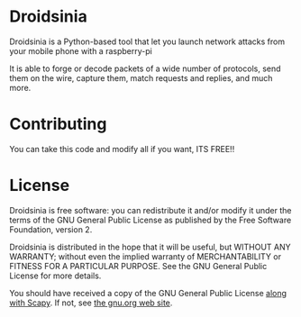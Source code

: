 
# Droidsinia #



Droidsinia is a Python-based tool that let you launch network attacks from your mobile phone with a raspberry-pi

It is able to forge or decode packets of a wide number of protocols,
send them on the wire, capture them, match requests and replies, and
much more.



# Contributing #

You can take this code and modify all if you want, ITS FREE!!
# License #

Droidsinia is free software: you can redistribute it and/or modify it under
the terms of the GNU General Public License as published by the Free
Software Foundation, version 2.

Droidsinia is distributed in the hope that it will be useful, but WITHOUT
ANY WARRANTY; without even the implied warranty of MERCHANTABILITY or
FITNESS FOR A PARTICULAR PURPOSE.  See the GNU General Public License
for more details.

You should have received a copy of the GNU General Public License
[along with Scapy](LICENSE). If not, see
[the gnu.org web site](http://www.gnu.org/licenses/). 


